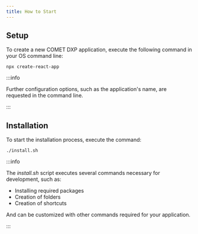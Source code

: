 ```yaml
---
title: How to Start
---
```


## Setup

To create a new COMET DXP application, execute the following command in your OS command line:

`npx create-react-app`

:::info

Further configuration options, such as the application's name, are requested in the command line.

:::

## Installation

To start the installation process, execute the command:

`./install.sh`

:::info

The *install.sh* script executes several commands necessary for development, such as:

* Installing required packages
* Creation of folders
* Creation of shortcuts

And can be customized with other commands required for your application.

:::